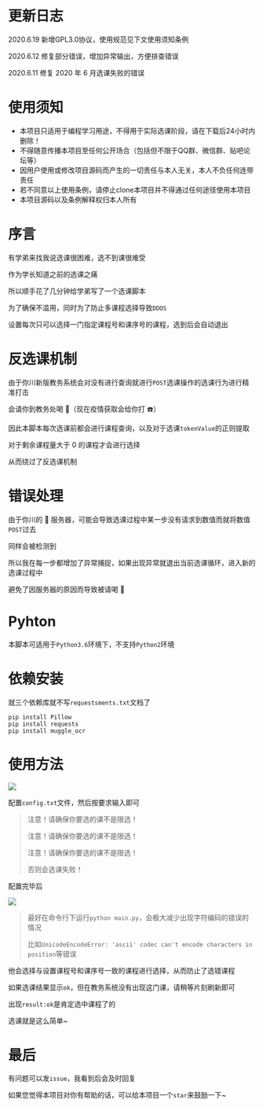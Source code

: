 # 更新日志

2020.6.19 新增GPL3.0协议，使用规范见下文使用须知条例

2020.6.12 修复部分错误，增加异常输出，方便排查错误

2020.6.11 修复 2020 年 6 月选课失败的错误

# 使用须知

- 本项目只适用于编程学习用途，不得用于实际选课阶段，请在下载后24小时内删除！
- 不得随意传播本项目至任何公开场合（包括但不限于QQ群、微信群、贴吧论坛等）
- 因用户使用或修改项目源码而产生的一切责任与本人无关，本人不负任何连带责任
- 若不同意以上使用条例，请停止clone本项目并不得通过任何途径使用本项目
- 本项目源码以及条例解释权归本人所有


# 序言

有学弟来找我说选课很困难，选不到课很难受

作为学长知道之前的选课之痛

所以顺手花了几分钟给学弟写了一个选课脚本

为了确保不滥用，同时为了防止多课程选择导致`DDOS`

设置每次只可以选择一门指定课程号和课序号的课程，选到后会自动退出

# 反选课机制

由于你川新版教务系统会对没有进行查询就进行`POST`选课操作的选课行为进行精准打击

会请你到教务处喝 🍵（现在疫情获取会给你打 ☎️）

因此本脚本每次选课前都会进行课程查询，以及对于选课`tokenValue`的正则提取

对于剩余课程量大于 0 的课程才会进行选择

从而绕过了反选课机制

# 错误处理

由于你川的 🥔 服务器，可能会导致选课过程中某一步没有请求到数值而就将数值`POST`过去

同样会被检测到

所以我在每一步都增加了异常捕捉，如果出现异常就退出当前选课循环，进入新的选课过程中

避免了因服务器的原因而导致被请喝 🍵

# Pyhton

本脚本可适用于`Python3.6`环境下，不支持`Python2`环境

# 依赖安装

就三个依赖库就不写`requestsments.txt`文档了

```shell
pip install Pillow
pip install requests
pip install muggle_ocr
```

# 使用方法

![](https://a2u13-pic.oss-accelerate.aliyuncs.com/pic/20200611233420.png)

配置`config.txt`文件，然后按要求输入即可

> 注意！请确保你要选的课不是限选！
>
> 注意！请确保你要选的课不是限选！
>
> 注意！请确保你要选的课不是限选！
>
> 否则会选课失败！

配置完毕后

![](https://a2u13-pic.oss-cn-chengdu.aliyuncs.com/pic/20200310164323.png)

> 最好在命令行下运行`python main.py`，会极大减少出现字符编码的错误的情况
>
> 比如`UnicodeEncodeError: 'ascii' codec can't encode characters in position`等错误

他会选择与设置课程号和课序号一致的课程进行选择，从而防止了选错课程

如果选课结果显示`ok`，但在教务系统没有出现这门课，请稍等片刻刷新即可

出现`result:ok`是肯定选中课程了的

选课就是这么简单~

# 最后

有问题可以发`issue`，我看到后会及时回复

如果您觉得本项目对你有帮助的话，可以给本项目一个`star`来鼓励一下~
